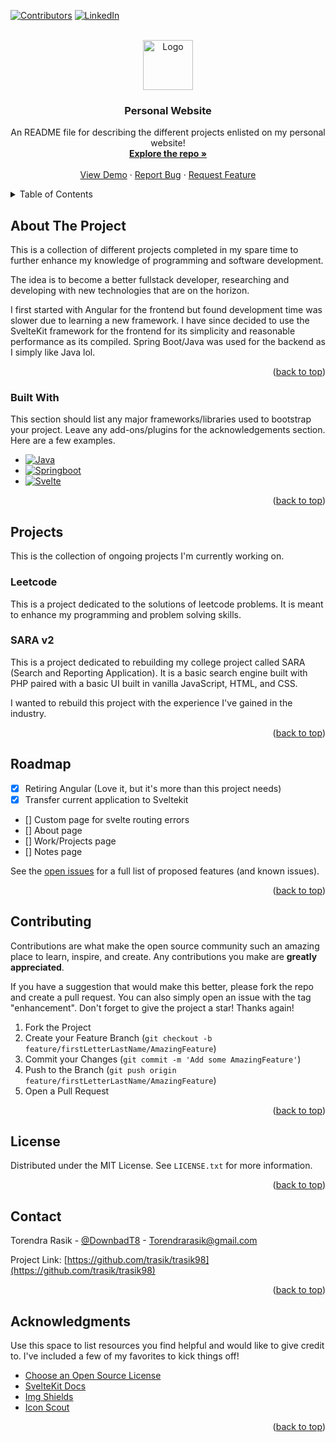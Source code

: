<!-- Improved compatibility of back to top link: See: https://github.com/othneildrew/Best-README-Template/pull/73 -->

<a name="readme-top"></a>

<!--
*** Thanks for checking out the Best-README-Template. If you have a suggestion
*** that would make this better, please fork the repo and create a pull request
*** or simply open an issue with the tag "enhancement".
*** Don't forget to give the project a star!
*** Thanks again! Now go create something AMAZING! :D
-->

<!-- PROJECT SHIELDS -->
<!--
*** I'm using markdown "reference style" links for readability.
*** Reference links are enclosed in brackets [ ] instead of parentheses ( ).
*** See the bottom of this document for the declaration of the reference variables
*** for contributors-url, forks-url, etc. This is an optional, concise syntax you may use.
*** https://www.markdownguide.org/basic-syntax/#reference-style-links
-->

[![Contributors][contributors-shield]][contributors-url]
[![LinkedIn][linkedin-shield]][linkedin-url]

<!-- PROJECT LOGO -->
<br />
<div align="center">
  <a href="https://github.com/trasik/trasik98">
    <img src="images/logo.png" alt="Logo" width="80" height="80">
  </a>

  <h3 align="center">Personal Website</h3>

  <p align="center">
    An README file for describing the different projects enlisted on my personal website!
    <br />
    <a href="https://github.com/trasik/trasik98"><strong>Explore the repo »</strong></a>
    <br />
    <br />
    <a href="https://github.com/trasik/trasik98">View Demo</a>
    ·
    <a href="https://github.com/trasik/trasik98/issues/new?labels=bug&template=bug-report---.md">Report Bug</a>
    ·
    <a href="https://github.com/trasik/trasik98/issues/new?labels=enhancement&template=feature-request---.md">Request Feature</a>
  </p>
</div>

<!-- TABLE OF CONTENTS -->
<details>
  <summary>Table of Contents</summary>
  <ol>
    <li>
      <a href="#about-the-project">About The Project</a>
      <ul>
        <li><a href="#built-with">Built With</a></li>
      </ul>
    </li>
    <li>
      <a href="#projects">Projects</a>
      <ul>
        <li><a href="#temp">Temp</a></li>
      </ul>
    </li>
    <li><a href="#usage">Usage</a></li>
    <li><a href="#roadmap">Roadmap</a></li>
    <li><a href="#contributing">Contributing</a></li>
    <li><a href="#contact">Contact</a></li>
    <li><a href="#acknowledgments">Acknowledgments</a></li>
  </ol>
</details>

<!-- ABOUT THE PROJECT -->

## About The Project

<!-- [![Product Name Screen Shot][product-screenshot]](https://example.com) -->

This is a collection of different projects completed in my spare time to further enhance my knowledge of programming and software development.

The idea is to become a better fullstack developer, researching and developing with new technologies that are on the horizon.

I first started with Angular for the frontend but found development time was slower due to learning a new framework. I have since decided to use the SvelteKit framework for the frontend for its simplicity and reasonable performance as its compiled. Spring Boot/Java was used for the backend as I simply like Java lol.

<p align="right">(<a href="#readme-top">back to top</a>)</p>

### Built With

This section should list any major frameworks/libraries used to bootstrap your project. Leave any add-ons/plugins for the acknowledgements section. Here are a few examples.

- [![Java][Java]][Java-url]
- [![Springboot][Springboot]][Springboot-url]
- [![Svelte][Svelte]][Svelte-url]

<p align="right">(<a href="#readme-top">back to top</a>)</p>

<!-- Projects -->

## Projects

This is the collection of ongoing projects I'm currently working on.

### Leetcode

This is a project dedicated to the solutions of leetcode problems. It is meant to enhance my programming and problem solving skills.

### SARA v2

This is a project dedicated to rebuilding my college project called SARA (Search and Reporting Application). It is a basic search engine built with PHP paired with a basic UI built in vanilla JavaScript, HTML, and CSS.

I wanted to rebuild this project with the experience I've gained in the industry.

<p align="right">(<a href="#readme-top">back to top</a>)</p>

<!-- ROADMAP -->

## Roadmap

- [x] Retiring Angular (Love it, but it's more than this project needs)
- [x] Transfer current application to Sveltekit
- [] Custom page for svelte routing errors
- [] About page
- [] Work/Projects page
- [] Notes page

See the [open issues](https://github.com/trasik/trasik98/issues) for a full list of proposed features (and known issues).

<p align="right">(<a href="#readme-top">back to top</a>)</p>

<!-- CONTRIBUTING -->

## Contributing

Contributions are what make the open source community such an amazing place to learn, inspire, and create. Any contributions you make are **greatly appreciated**.

If you have a suggestion that would make this better, please fork the repo and create a pull request. You can also simply open an issue with the tag "enhancement".
Don't forget to give the project a star! Thanks again!

1. Fork the Project
2. Create your Feature Branch (`git checkout -b feature/firstLetterLastName/AmazingFeature`)
3. Commit your Changes (`git commit -m 'Add some AmazingFeature'`)
4. Push to the Branch (`git push origin feature/firstLetterLastName/AmazingFeature`)
5. Open a Pull Request

<p align="right">(<a href="#readme-top">back to top</a>)</p>

<!-- LICENSE -->

## License

Distributed under the MIT License. See `LICENSE.txt` for more information.

<p align="right">(<a href="#readme-top">back to top</a>)</p>

<!-- CONTACT -->

## Contact

Torendra Rasik - [@DownbadT8](https://twitter.com/DownbadT8) - Torendrarasik@gmail.com

Project Link: [https://github.com/trasik/trasik98](https://github.com/trasik/trasik98)

<p align="right">(<a href="#readme-top">back to top</a>)</p>

<!-- ACKNOWLEDGMENTS -->

## Acknowledgments

Use this space to list resources you find helpful and would like to give credit to. I've included a few of my favorites to kick things off!

- [Choose an Open Source License](https://choosealicense.com)
- [SvelteKit Docs](https://kit.svelte.dev/)
- [Img Shields](https://shields.io)
- [Icon Scout](https://iconscout.com/)

<p align="right">(<a href="#readme-top">back to top</a>)</p>

<!-- MARKDOWN LINKS & IMAGES -->
<!-- https://www.markdownguide.org/basic-syntax/#reference-style-links -->

[contributors-shield]: https://img.shields.io/github/contributors/trasik/trasik98.svg?style=for-the-badge
[contributors-url]: https://github.com/trasik
[linkedin-shield]: https://img.shields.io/badge/-LinkedIn-black.svg?style=for-the-badge&logo=linkedin&colorB=555
[linkedin-url]: https://www.linkedin.com/in/torendrarasik/
[Java]: https://img.shields.io/badge/Java-ED8B00?style=for-the-badge&logo=openjdk&logoColor=white
[Java-url]: https://www.java.com/en/
[Springboot]: https://img.shields.io/badge/SpringBoot-6DB33F?style=flat-square&logo=Spring&logoColor=white
[Springboot-url]: https://spring.io/projects/spring-boot
[Svelte]: https://img.shields.io/static/v1?logo=svelte&label=&message=svelte&&color=white&style=for-the-badge
[Svelte-url]: https://svelte.dev/
